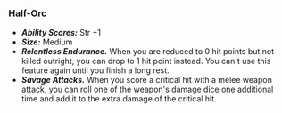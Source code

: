 ### Half-Orc
- ***Ability Scores:*** Str +1
- ***Size:*** Medium
- ***Relentless Endurance.*** When you are reduced to 0 hit points but not killed outright, you can drop to 1 hit point instead. You can't use this feature again until you finish a long rest.
- ***Savage Attacks.*** When you score a critical hit with a melee weapon attack, you can roll one of the weapon's damage dice one additional time and add it to the extra damage of the critical hit.